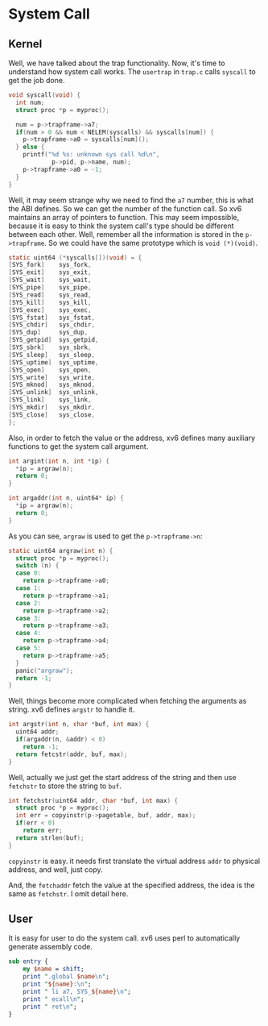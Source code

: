 # System Call

## Kernel

Well, we have talked about the trap functionality. Now, it's time to
understand how system call works. The `usertrap` in `trap.c` calls `syscall` to
get the job done.

```c
void syscall(void) {
  int num;
  struct proc *p = myproc();

  num = p->trapframe->a7;
  if(num > 0 && num < NELEM(syscalls) && syscalls[num]) {
    p->trapframe->a0 = syscalls[num]();
  } else {
    printf("%d %s: unknown sys call %d\n",
            p->pid, p->name, num);
    p->trapframe->a0 = -1;
  }
}
```

Well, it may seem strange why we need to find the `a7` number, this
is what the ABI defines. So we can get the number of the function call. So
xv6 maintains an array of pointers to function. This may seem impossible,
because it is easy to think the system call's type should be different
between each other. Well, remember all the information is stored
in the `p->trapframe`. So we could have the same prototype which
is `void (*)(void)`.

```c
static uint64 (*syscalls[])(void) = {
[SYS_fork]    sys_fork,
[SYS_exit]    sys_exit,
[SYS_wait]    sys_wait,
[SYS_pipe]    sys_pipe,
[SYS_read]    sys_read,
[SYS_kill]    sys_kill,
[SYS_exec]    sys_exec,
[SYS_fstat]   sys_fstat,
[SYS_chdir]   sys_chdir,
[SYS_dup]     sys_dup,
[SYS_getpid]  sys_getpid,
[SYS_sbrk]    sys_sbrk,
[SYS_sleep]   sys_sleep,
[SYS_uptime]  sys_uptime,
[SYS_open]    sys_open,
[SYS_write]   sys_write,
[SYS_mknod]   sys_mknod,
[SYS_unlink]  sys_unlink,
[SYS_link]    sys_link,
[SYS_mkdir]   sys_mkdir,
[SYS_close]   sys_close,
};
```

Also, in order to fetch the value or the address, xv6 defines
many auxiliary functions to get the system call argument.

```c
int argint(int n, int *ip) {
  *ip = argraw(n);
  return 0;
}
```

```c
int argaddr(int n, uint64* ip) {
  *ip = argraw(n);
  return 0;
}
```

As you can see, `argraw` is used to get the `p->trapframe->n`:

```c
static uint64 argraw(int n) {
  struct proc *p = myproc();
  switch (n) {
  case 0:
    return p->trapframe->a0;
  case 1:
    return p->trapframe->a1;
  case 2:
    return p->trapframe->a2;
  case 3:
    return p->trapframe->a3;
  case 4:
    return p->trapframe->a4;
  case 5:
    return p->trapframe->a5;
  }
  panic("argraw");
  return -1;
}
```

Well, things become more complicated when fetching the arguments
as string. xv6 defines `argstr` to handle it.

```c
int argstr(int n, char *buf, int max) {
  uint64 addr;
  if(argaddr(n, &addr) < 0)
    return -1;
  return fetcstr(addr, buf, max);
}
```

Well, actually we just get the start address of the string and
then use `fetchstr` to store the string to `buf`.

```c
int fetchstr(uint64 addr, char *buf, int max) {
  struct proc *p = myproc();
  int err = copyinstr(p->pagetable, buf, addr, max);
  if(err < 0)
    return err;
  return strlen(buf);
}
```

`copyinstr` is easy. it needs first translate the virtual address `addr`
to physical address, and well, just copy.

And, the `fetchaddr` fetch the value at the specified address, the idea
is the same as `fetchstr`. I omit detail here.

## User

It is easy for user to do the system call. xv6 uses perl to
automatically generate assembly code.

```perl
sub entry {
    my $name = shift;
    print ".global $name\n";
    print "${name}:\n";
    print " li a7, SYS_${name}\n";
    print " ecall\n";
    print " ret\n";
}
```
